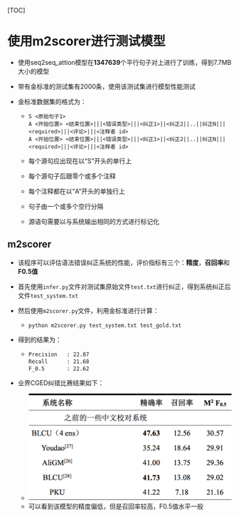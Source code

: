 [TOC]

# 使用m2scorer进行测试模型

- 使用seq2seq_attion模型在**1347639**个平行句子对上进行了训练，得到7.7MB大小的模型

- 带有金标准的测试集有2000条，使用该测试集进行模型性能测试

- 金标准数据集的格式为：

  - ```
    S <原始句子1>
    A <开始位置> <结束位置>|||<错误类型>|||<纠正1>||<纠正2||..||纠正N|||<required>|||<评论>|||<注释者 id>
    A <开始位置> <结束位置>|||<错误类型>|||<纠正1>||<纠正2||..||纠正N|||<required>|||<评论>|||<注释者 id>
    ```

  - 每个源句应出现在以“S”开头的单行上

  - 每个源句子后跟零个或多个注释

  - 每个注释都在以“A”开头的单独行上

  - 句子由一个或多个空行分隔

  - 源语句需要以与系统输出相同的方式进行标记化

## m2scorer

- 该程序可以评估语法错误纠正系统的性能，评价指标有三个：**精度**，**召回率**和**F0.5值**

- 首先使用`infer.py`文件对测试集原始文件`test.txt`进行纠正，得到系统纠正后文件`test_system.txt`

- 然后使用`m2scorer.py`文件，利用金标准进行计算：

  - `python m2scorer.py test_system.txt test_gold.txt`

- 得到的结果为：

  - ```
    Precision   : 22.87
    Recall      : 21.68
    F_0.5       : 22.62
    ```

- 业界CGED纠错比赛结果如下：

  - ![1565092002685](8.6——使用m2scorer进行测试模型.images/1565092002685-1565102125337-1565190667163.png)
  - 可以看到该模型的精度偏低，但是召回率较高，F0.5值水平一般